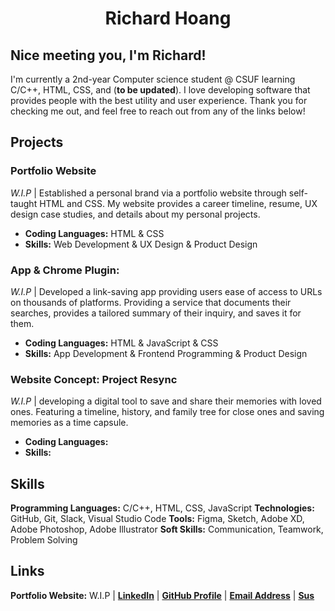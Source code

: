 <div align="center">
  
# Richard Hoang
  
</div>

## Nice meeting you, I'm Richard!

I'm currently a 2nd-year Computer science student @ CSUF learning C/C++, HTML, CSS, and (**to be updated**). I love developing software that provides people with the best utility and user experience. Thank you for checking me out, and feel free to reach out from any of the links below!

## Projects

### Portfolio Website

*W.I.P* | Established a personal brand via a portfolio website through self-taught HTML and CSS. My website provides a career timeline, resume, UX design case studies, and details about my personal projects.

- **Coding Languages:** HTML & CSS
- **Skills:** Web Development & UX Design & Product Design

### App & Chrome Plugin:

*W.I.P* | Developed a link-saving app providing users ease of access to URLs on thousands of platforms. Providing a service that documents their searches, provides a tailored summary of their inquiry, and saves it for them. 

- **Coding Languages:** HTML & JavaScript & CSS
- **Skills:** App Development & Frontend Programming & Product Design

### Website Concept: Project Resync
*W.I.P* | developing a digital tool to save and share their memories with loved ones. Featuring a timeline, history, and family tree for close ones and saving memories as a time capsule.

- **Coding Languages:**
- **Skills:**

## Skills

**Programming Languages:** C/C++, HTML, CSS, JavaScript
**Technologies:** GitHub, Git, Slack, Visual Studio Code
**Tools:** Figma, Sketch, Adobe XD, Adobe Photoshop, Adobe Illustrator
**Soft Skills:** Communication, Teamwork, Problem Solving

## Links

**Portfolio Website:** W.I.P |
[**LinkedIn**](https://www.linkedin.com/in/richard-hoang-rn04/) |
[**GitHub Profile**](https://www.linkedin.com/in/richard-hoang-rn04/) |
[**Email Address**](richardhoang280@gmail.com) |
[**Sus**](https://www.tiktok.com/@twizzicle/video/7112895848983547182?lang=en)
